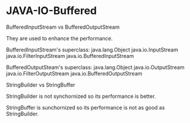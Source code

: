 # JAVA-IO-Buffered

BufferedInputStream vs BufferedOutputStream

They are used to enhance the performance.

BufferedInputStream's superclass:
java.lang.Object
java.io.InputStream
java.io.FilterInputStream
java.io.BufferedInputStream

BufferedOutputSteam's superclass:
java.lang.Object
java.io.OutputStream
java.io.FilterOutputStream
java.io.BufferedOutputStream

StringBuilder vs StringBuffer

StringBuilder is not synchornized so its performance is better.

StringBuffer is sunchornized so its performance is not as good as StringBuilder.
